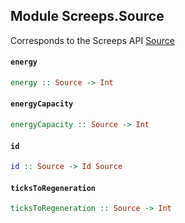## Module Screeps.Source

Corresponds to the Screeps API [Source](http://support.screeps.com/hc/en-us/articles/203079211-Source)

#### `energy`

``` purescript
energy :: Source -> Int
```

#### `energyCapacity`

``` purescript
energyCapacity :: Source -> Int
```

#### `id`

``` purescript
id :: Source -> Id Source
```

#### `ticksToRegeneration`

``` purescript
ticksToRegeneration :: Source -> Int
```


